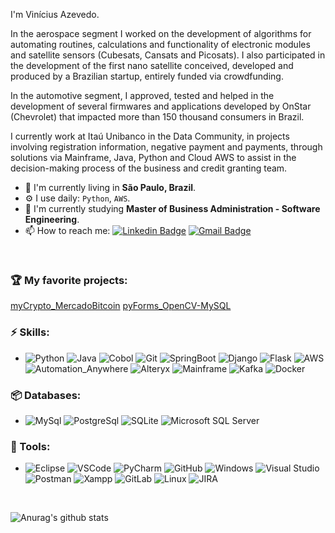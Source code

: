 I'm Vinícius Azevedo.

In the aerospace segment I worked on the development of algorithms for automating routines, calculations and functionality of electronic modules and satellite sensors (Cubesats, Cansats and Picosats). I also participated in the development of the first nano satellite conceived, developed and produced by a Brazilian startup, entirely funded via crowdfunding.

In the automotive segment, I approved, tested and helped in the development of several firmwares and applications developed by OnStar (Chevrolet) that impacted more than 150 thousand consumers in Brazil.

I currently work at Itaú Unibanco in the Data Community, in projects involving registration information, negative payment and payments, through solutions via Mainframe, Java, Python and Cloud AWS to assist in the decision-making process of the business and credit granting team.

- 📍  I'm currently living in **São Paulo, Brazil**.
- ⚙️ I use daily: `Python`, `AWS`.
- 🌱 I'm currently studying **Master of Business Administration - Software Engineering**.
- 📫 How to reach me:
[![Linkedin Badge](https://img.shields.io/badge/-LinkedIn-blue?style=flat-square&logo=Linkedin&logoColor=white&link=https://www.linkedin.com/in/vin%C3%ADcius-azevedo-45180ab2/)](https://www.linkedin.com/in/vin%C3%ADcius-azevedo-45180ab2/)
[![Gmail Badge](https://img.shields.io/badge/-Gmail-c14438?style=flat-square&logo=Gmail&logoColor=white&link=mailto:vmeazevedo@gmail.com)](mailto:vmeazevedo@gmail.com)

<br/>

### :trophy: My favorite projects:
[myCrypto_MercadoBitcoin](https://github.com/vmeazevedo/myCrypto_MercadoBitcoin)
[pyForms_OpenCV-MySQL](https://github.com/vmeazevedo/pyForms_OpenCV-MySQL)


### ⚡ Skills:
- ![Python](https://img.shields.io/badge/-Python-3776AB?&logo=Python&logoColor=FFFFFF) ![Java](https://img.shields.io/badge/-Java-007396?style=flat-square&logo=java) ![Cobol](https://img.shields.io/badge/-Cobol-darkblue?style=flat-square&logo=Cobol) ![Git](https://img.shields.io/badge/-Git-F05032?&logo=git&logoColor=FFFFFF) ![SpringBoot](https://img.shields.io/badge/-SpringBoot-FFFFFF?style=flat-square&logo=AWS&logoColor=white) ![Django](https://img.shields.io/badge/-Django-092E20?&logo=Django&logoColor=FFFFFF)  ![Flask](https://img.shields.io/badge/-Flask-181717?&logo=Flask&logoColor=FFFFFF) ![AWS](https://img.shields.io/badge/-AWS-E34F26?style=flat-square&logo=AWS&logoColor=white) ![Automation_Anywhere](https://img.shields.io/badge/-Automation_Anywhere-E34F26?style=flat-square&logo=Automation_Anywhere&logoColor=white) ![Alteryx](https://img.shields.io/badge/-Alteryx-1572B6?style=flat-square&logo=Alteryx) ![Mainframe](https://img.shields.io/badge/-Mainframe-black?style=flat-square&logo=Mainframe) ![Kafka](https://img.shields.io/badge/-Kafka-black?style=flat-square&logo=Kafka) ![Docker](https://img.shields.io/badge/-Docker-2496ED?style=flat-square&logo=docker&logoColor=white) 


### 📦 Databases:
- ![MySql](https://img.shields.io/badge/-MySql-003B57?&logo=MySQL&logoColor=FFFFFF) ![PostgreSql](https://img.shields.io/badge/-PostgreSql-336791?&logo=postgresql&logoColor=FFFFFF) ![SQLite](https://img.shields.io/badge/-SQLite-4479A1?&logo=sqlite&logoColor=FFFFFF) ![Microsoft SQL Server](https://img.shields.io/badge/-Microsoft%20SQL%20Server-CC2927?&logo=Microsoft%20SQL%20Server&logoColor=FFFFFF)


### 🧰 Tools:
- ![Eclipse](https://img.shields.io/badge/-Eclipse-2C2255?style=flat-square&logo=eclipse&logoColor=white) ![VSCode](https://img.shields.io/badge/-VSCode-007ACC?&logo=Visual%20Studio%20Code&logoColor=FFFFFF) ![PyCharm](https://img.shields.io/badge/-PyCharm-181717?&logo=PyCharm&logoColor=FFFFFF) ![GitHub](https://img.shields.io/badge/-GitHub-181717?&logo=GitHub&logoColor=FFFFFF) ![Windows](https://img.shields.io/badge/-Windows-0078D6?&logo=Windows&logoColor=FFFFFF) ![Visual Studio](https://img.shields.io/badge/-Visual%20Studio-5C2D91?&logo=Visual%20Studio&logoColor=FFFFFF) ![Postman](https://img.shields.io/badge/-Postman-FF6C37?&logo=Postman&logoColor=FFFFFF) ![Xampp](https://img.shields.io/badge/-XAMPP-FB7A24?&logo=XAMPP&logoColor=FFFFFF) ![GitLab](https://img.shields.io/badge/-GitLab-FCA121?&logo=GitLab&logoColor=FFFFFF) ![Linux](https://img.shields.io/badge/-Linux-FCC624?&logo=Linux&logoColor=FFFFFF) ![JIRA](https://img.shields.io/badge/-JIRA-0052CC?style=flat-square&logo=jira)



<br/>


![Anurag's github stats](https://github-readme-stats.vercel.app/api?username=vmeazevedo&show_icons=true&theme=dark)





